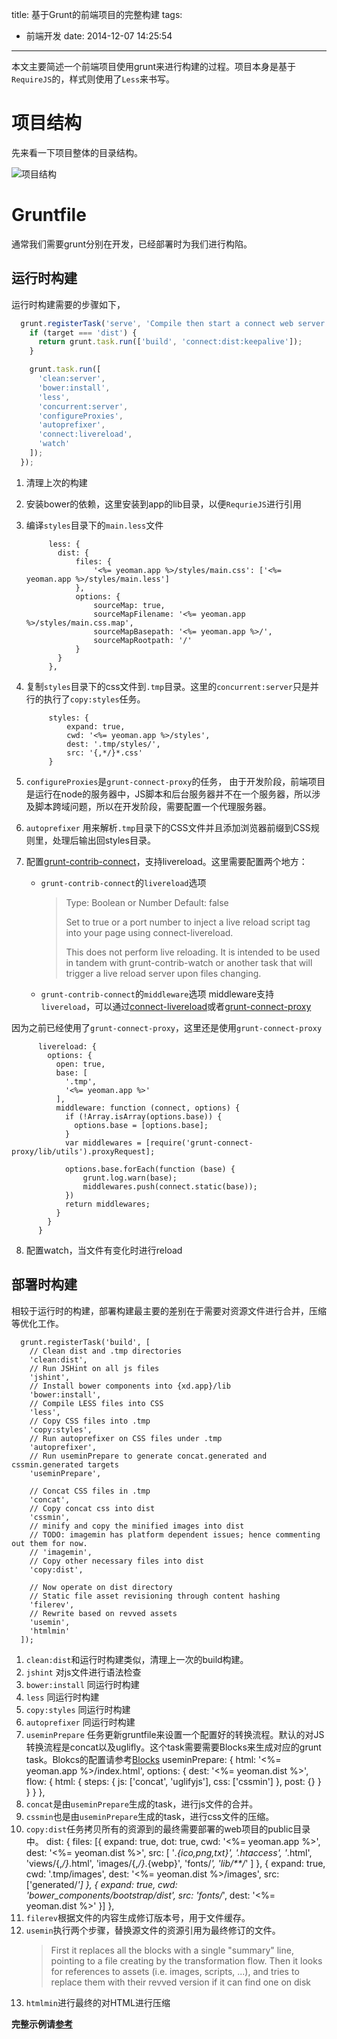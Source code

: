 title: 基于Grunt的前端项目的完整构建
tags:
  - 前端开发
date: 2014-12-07 14:25:54
---

本文主要简述一个前端项目使用grunt来进行构建的过程。项目本身是基于`RequireJS`的，样式则使用了`Less`来书写。

项目结构
=======

先来看一下项目整体的目录结构。

![项目结构](/img/CE761032-FAA5-4FFE-9FC7-F87BA7DFF423.jpeg)

Gruntfile
=========

通常我们需要grunt分别在开发，已经部署时为我们进行构陷。

运行时构建
---------
运行时构建需要的步骤如下，

``` JavaScript
  grunt.registerTask('serve', 'Compile then start a connect web server', function (target) {
    if (target === 'dist') {
      return grunt.task.run(['build', 'connect:dist:keepalive']);
    }

    grunt.task.run([
      'clean:server',
      'bower:install',
      'less',
      'concurrent:server',
      'configureProxies',
      'autoprefixer',
      'connect:livereload',
      'watch'
    ]);
  });
 ```

1. 清理上次的构建
2. 安装bower的依赖，这里安装到app的lib目录，以便`RequrieJS`进行引用
3. 编译`styles`目录下的`main.less`文件

		    less: {
		      dist: {
		          files: {
		              '<%= yeoman.app %>/styles/main.css': ['<%= yeoman.app %>/styles/main.less']
		          },
		          options: {
		              sourceMap: true,
		              sourceMapFilename: '<%= yeoman.app %>/styles/main.css.map',
		              sourceMapBasepath: '<%= yeoman.app %>/',
		              sourceMapRootpath: '/'
		          }
		      }
		    },

4. 复制`styles`目录下的css文件到`.tmp`目录。这里的`concurrent:server`只是并行的执行了`copy:styles`任务。

			styles: {
		        expand: true,
		        cwd: '<%= yeoman.app %>/styles',
		        dest: '.tmp/styles/',
		        src: '{,*/}*.css'
		    }

5. `configureProxies`是`grunt-connect-proxy`的任务，   由于开发阶段，前端项目是运行在node的服务器中，JS脚本和后台服务器并不在一个服务器，所以涉及脚本跨域问题，所以在开发阶段，需要配置一个代理服务器。
6. `autoprefixer` 用来解析`.tmp`目录下的CSS文件并且添加浏览器前缀到CSS规则里，处理后输出回styles目录。
7. 配置[grunt-contrib-connect][1]，支持livereload。这里需要配置两个地方：
	+ `grunt-contrib-connect`的`livereload`选项
		> Type: Boolean or Number
		> Default: false
		> 
		> Set to true or a port number to inject a live reload script tag into your page using connect-livereload.
		>
		> This does not perform live reloading. It is intended to be used in tandem with grunt-contrib-watch or another task that will trigger a live reload server upon files changing.
	+ `grunt-contrib-connect`的`middleware`选项
		middleware支持`livereload`，可以通过[connect-livereload][2]或者[grunt-connect-proxy][3]

  因为之前已经使用了`grunt-connect-proxy`，这里还是使用`grunt-connect-proxy`

          livereload: {
	        options: {
	          open: true,
	          base: [
	            '.tmp',
	            '<%= yeoman.app %>'
	          ],
	          middleware: function (connect, options) {
	            if (!Array.isArray(options.base)) {
	              options.base = [options.base];
	            }
	            var middlewares = [require('grunt-connect-proxy/lib/utils').proxyRequest];

	            options.base.forEach(function (base) {
	                grunt.log.warn(base);
	                middlewares.push(connect.static(base));
	            })
	            return middlewares;
	          }
	        }
	      }
8. 配置watch，当文件有变化时进行reload

部署时构建
----------
相较于运行时的构建，部署构建最主要的差别在于需要对资源文件进行合并，压缩等优化工作。

```
  grunt.registerTask('build', [
    // Clean dist and .tmp directories
    'clean:dist',
    // Run JSHint on all js files
    'jshint',
    // Install bower components into {xd.app}/lib
    'bower:install',
    // Compile LESS files into CSS
    'less',
    // Copy CSS files into .tmp
    'copy:styles',
    // Run autoprefixer on CSS files under .tmp
    'autoprefixer',
    // Run useminPrepare to generate concat.generated and cssmin.generated targets
    'useminPrepare',

    // Concat CSS files in .tmp
    'concat',
    // Copy concat css into dist
    'cssmin',
    // minify and copy the minified images into dist
    // TODO: imagemin has platform dependent issues; hence commenting out them for now.
    // 'imagemin',
    // Copy other necessary files into dist
    'copy:dist',

    // Now operate on dist directory
    // Static file asset revisioning through content hashing
    'filerev',
    // Rewrite based on revved assets
    'usemin',
    'htmlmin'
  ]);
 ```
 1. `clean:dist`和运行时构建类似，清理上一次的build构建。
 2. `jshint` 对js文件进行语法检查
 3. `bower:install` 同运行时构建
 4. `less` 同运行时构建
 5. `copy:styles` 同运行时构建
 6. `autoprefixer` 同运行时构建
 7. `useminPrepare` 任务更新gruntfile来设置一个配置好的转换流程。默认的对JS转换流程是concat以及uglifly。这个task需要需要Blocks来生成对应的grunt task。Blokcs的配置请参考[Blocks](https://github.com/yeoman/grunt-usemin#blocks)
	    useminPrepare: {
	      html: '<%= yeoman.app %>/index.html',
	      options: {
	        dest: '<%= yeoman.dist %>',
	        flow: {
	          html: {
	            steps: {
	              js: ['concat', 'uglifyjs'],
	              css: ['cssmin']
	            },
	            post: {}
	          }
	        }
	      }
	    },
 8. `concat`是由`useminPrepare`生成的task，进行js文件的合并。
 9. `cssmin`也是由`useminPrepare`生成的task，进行css文件的压缩。
10. `copy:dist`任务拷贝所有的资源到的最终需要部署的web项目的public目录中。
	      dist: {
	        files: [{
	          expand: true,
	          dot: true,
	          cwd: '<%= yeoman.app %>',
	          dest: '<%= yeoman.dist %>',
	          src: [
	            '*.{ico,png,txt}',
	            '.htaccess',
	            '*.html',
	            'views/{,*/}*.html',
	            'images/{,*/}*.{webp}',
	            'fonts/*',
	            'lib/**/*'
	          ]
	        }, {
	          expand: true,
	          cwd: '.tmp/images',
	          dest: '<%= yeoman.dist %>/images',
	          src: ['generated/*']
	        }, {
	          expand: true,
	          cwd: 'bower_components/bootstrap/dist',
	          src: 'fonts/*',
	          dest: '<%= yeoman.dist %>'
	        }]
	      },
11. `filerev`根据文件的内容生成修订版本号，用于文件缓存。
12. `usemin`执行两个步骤，替换源文件的资源引用为最终修订的文件。
	>First it replaces all the blocks with a single "summary" line, pointing to a file creating by the transformation flow.
	>Then it looks for references to assets (i.e. images, scripts, ...), and tries to replace them with their revved version if it can find one on disk
13. `htmlmin`进行最终的对HTML进行压缩

**完整示例请[参考][4]**

[1]: https://github.com/gruntjs/grunt-contrib-connect "grunt-contrib-connect"
[2]: https://github.com/intesso/connect-livereload    "connect-livereload"
[3]: https://github.com/drewzboto/grunt-connect-proxy#adding-the-middleware "grunt-connect-proxy"
[4]: https://gist.github.com/yukinami/3849e4c007a503222dc2